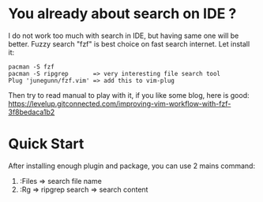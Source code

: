 # You already about search on IDE ?

I do not work too much with search in IDE, but having same one will be better.
Fuzzy search "fzf" is best choice on fast search internet. Let install it:

```
pacman -S fzf
pacman -S ripgrep       => very interesting file search tool
Plug 'junegunn/fzf.vim' => add this to vim-plug
```

Then try to read manual to play with it, if you like some blog, here is good:
https://levelup.gitconnected.com/improving-vim-workflow-with-fzf-3f8bedaca1b2

# Quick Start

After installing enough plugin and package, you can use 2 mains command:

1. :Files => search file name
2. :Rg    => ripgrep search => search content
